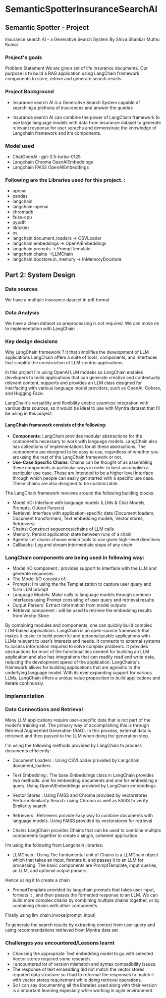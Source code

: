 # SemanticSpotterInsuranceSearchAI

## Semantic Spotter - Project
Insurance search AI - a Generative Search System 
By Shiva Shankar Muthu Kumar

### Project's goals
Problem Statement
We are given set of life insurance documents. Our purpose is to build a RAG application using LangChain framework components to store, retrive and generate search results

### Project Background
- Insurance search AI is a Generative Search System capable of searching a plethora of insurances and answer the queries

- Insurance search AI can combine the power of LangChain framework to use large language models with data from insurance dataset to generate relevant response for user serachs and demonstrate the knowledge of Langchain framework and it's components.

### Model used
* ChatOpenAI : gpt-3.5-turbo-0125
* Langchain Chroma OpenAIEmbeddings
* Langchain FAISS OpenAIEmbeddings

### Following are the Libraries used for this project.  :
- openai
- pandas
- langchain 
- langchain-openai
- chromadb 
- faiss-cpu 
- pypdft
- tiktoken
- os
-  langchain.document_loaders -> CSVLoader
- langchain.embeddings -> OpenAIEmbeddings
- langchain.prompts -> PromptTemplate
-  langchain.chains ->LLMChain
- langchain.docstore.in_memory -> InMemoryDocstore



## Part 2: System Design
### Data sources

We have a multiple insurance dataset in pdf format

### Data Analysis
We have a clean dataset so preprocessing is not required. We can move on to implementation with LangChain


### Key design decisions 

Why LangChain framework ? It that simplifies the development of LLM applications LangChain offers a suite of tools, components, and interfaces that simplify the construction of LLM-centric applications. 

In this project I’m using OpenAI LLM modeks so LangChain enables developers to build applications that can generate creative and contextually relevant content, supports and provides an LLM class designed for interfacing with various language model providers, such as OpenAI, Cohere, and Hugging Face.

LangChain's versatility and flexibility enable seamless integration with various data sources, so it would be ideal to use with Myntra dataset that I’ll be using in this project.

#### LangChain framework consists of the following:
- **Components**: LangChain provides modular abstractions for the components necessary to work with language models. LangChain also has collections of implementations for all these abstractions. The components are designed to be easy to use, regardless of whether you are using the rest of the LangChain framework or not.
- **Use-Case Specific Chains**: Chains can be thought of as assembling these components in particular ways in order to best accomplish a particular use case. These are intended to be a higher level interface through which people can easily get started with a specific use case. These chains are also designed to be customizable.

The LangChain framework revolves around the following building blocks:
* Model I/O: Interface with language models (LLMs & Chat Models, Prompts, Output Parsers)
* Retrieval: Interface with application-specific data (Document loaders, Document transformers, Text embedding models, Vector stores, Retrievers)
* Chains: Construct sequences/chains of LLM calls
* Memory: Persist application state between runs of a chain
* Agents: Let chains choose which tools to use given high-level directives
* Callbacks: Log and stream intermediate steps of any chain



### LangChain components are being used in following way:
- Model I/O component : provides support to interface with the LLM and generate responses.
- The Model I/O consists of:
- Prompts: I’m using the the Templatization to capture user query and form LLM prompt 
- Language Models: Make calls to language models through common interfaces using Prompt consisting of user query and retrieval results
- Output Parsers: Extract information from model outputs
- Retrieval component : will be used to retrieve the embedding results from Vector Store

By combining modules and components, one can quickly build complex LLM-based applications. LangChain is an open-source framework that makes it easier to build powerful and personalizeable applications with LLMs relevant to user’s interests and needs. It connects to external systems to access information required to solve complex problems. It provides abstractions for most of the functionalities needed for building an LLM application and also has integrations that can readily read and write data, reducing the development speed of the application. LangChains's framework allows for building applications that are agnostic to the underlying language model. With its ever expanding support for various LLMs, LangChain offers a unique value proposition to build applications and iterate continuosly.


### Implementation


### Data Connections and Retrieval
Many LLM applications require user-specific data that is not part of the model's training set. The primary way of accomplishing this is through Retrieval Augmented Generation (RAG). In this process, external data is retrieved and then passed to the LLM when doing the generation step.

I'm using the following methods provided by LangChain to process documents efficiently:
* Document Loaders : Using CSVLoader provided by Langchain document_loaders
* Text Embedding : The base Embeddings class in LangChain provides two methods: one for embedding documents and one for embedding a query.
Using OpenAIEmbeddings provided by LangChain embeddings 
* Vector Stores : Using FAISS and Chroma provided by vectorstores
Perform Similarity Search: using Chroma as well as FAISS to verify Similarity search
* Retrievers : Retrievers provide Easy way to combine documents with language models. Using FAISS  provided by vectorstores
for retrieval

* Chains
LangChain provides Chains that can be used to combine multiple components together to create a single, coherent application.

I’m using the following from Langchain libraries: 
* LLMChain : Using The fundamental unit of Chains is a LLMChain object which that takes an input, formats it, and passes it to an LLM for processing. The basic components are PromptTemplate, input queries, an LLM, and optional output parsers.

Hence using it to create a chain 
* PromptTemplate  provided by langchain.prompts that takes user input, formats it , and then passes the formatted response to an LLM. 
We can build more complex chains by combining multiple chains together, or by combining chains with other components.

Finally using 
llm_chain.invoke(prompt_input)

To generate the search results by extracting context from user query and using recommendations retrieved from Myntra data set 

### Challenges you encountered/Lessons learnt
- Choosing the appropriate Text embedding model to go with selected Vector stores required some research.
- I encountered lot of version mismatch and syntax compatibility issues. 
- The response of text embedding did not match the vector stores required data structure so I had to reformat the responses to match it with vector stores requirement while doing retrieval operations.
- So I can say documenting all the libraries used along with their version is a important learning especially while working in agile environment
